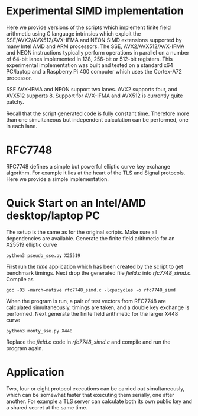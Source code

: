 # Experimental SIMD implementation

Here we provide versions of the scripts which implement finite field arithmetic using C language intrinsics which exploit the 
SSE/AVX2/AVX512/AVX-IFMA and 
NEON SIMD extensions supported by many Intel AMD and ARM processors. The SSE, AVX2/AVX512/AVX-IFMA and NEON instructions typically perform 
operations in parallel on a number of 64-bit lanes implemented in 128, 256-bit or 512-bit registers. This experimental implementation was 
built and tested on a standard x64 PC/laptop and a Raspberry Pi 400 computer which uses the Cortex-A72 processor.

SSE AVX-IFMA and NEON support two lanes. AVX2 supports four, and AVX512 supports 8. Support for AVX-IFMA and AVX512
is currently quite patchy.

Recall that the script generated code is fully constant time. Therefore more than one simultaneous but independent calculation can be 
performed, one in each lane.

# RFC7748

RFC7748 defines a simple but powerful elliptic curve key exchange algorithm. For example it lies at the heart of the TLS and Signal
protocols. Here we provide a simple implementation.

# Quick Start on an Intel/AMD desktop/laptop PC

The setup is the same as for the original scripts. Make sure all dependencies are available. 
Generate the finite field arithmetic for an X25519 elliptic curve

	python3 pseudo_sse.py X25519

First run the *time* application which has been created by the script to get benchmark timings. Next drop the generated file *field.c* 
into *rfc7748_simd.c*. Compile as

	gcc -O3 -march=native rfc7748_simd.c -lcpucycles -o rfc7748_simd

When the program is run, a pair of test vectors from RFC7748 are calculated simultaneously, timings are taken, and a double key exchange 
is performed. Next generate the finite field arithmetic for the larger X448 curve 

	python3 monty_sse.py X448

Replace the *field.c* code in *rfc7748_simd.c* and compile and run the program again.

# Application

Two, four or eight protocol executions can be carried out simultaneously, which can be somewhat faster that executing them serially, one 
after another. For example a TLS server can calculate both its own public key and a shared secret at the same time.

